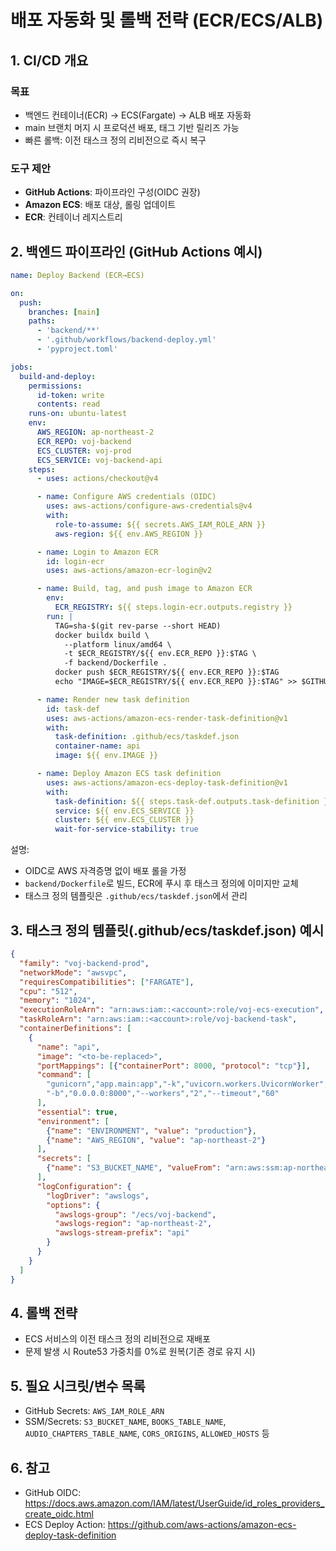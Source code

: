 # 배포 자동화 및 롤백 전략 (ECR/ECS/ALB)

## 1. CI/CD 개요

### 목표
- 백엔드 컨테이너(ECR) → ECS(Fargate) → ALB 배포 자동화
- main 브랜치 머지 시 프로덕션 배포, 태그 기반 릴리즈 가능
- 빠른 롤백: 이전 태스크 정의 리비전으로 즉시 복구

### 도구 제안
- **GitHub Actions**: 파이프라인 구성(OIDC 권장)
- **Amazon ECS**: 배포 대상, 롤링 업데이트
- **ECR**: 컨테이너 레지스트리

## 2. 백엔드 파이프라인 (GitHub Actions 예시)

```yaml
name: Deploy Backend (ECR→ECS)

on:
  push:
    branches: [main]
    paths:
      - 'backend/**'
      - '.github/workflows/backend-deploy.yml'
      - 'pyproject.toml'

jobs:
  build-and-deploy:
    permissions:
      id-token: write
      contents: read
    runs-on: ubuntu-latest
    env:
      AWS_REGION: ap-northeast-2
      ECR_REPO: voj-backend
      ECS_CLUSTER: voj-prod
      ECS_SERVICE: voj-backend-api
    steps:
      - uses: actions/checkout@v4

      - name: Configure AWS credentials (OIDC)
        uses: aws-actions/configure-aws-credentials@v4
        with:
          role-to-assume: ${{ secrets.AWS_IAM_ROLE_ARN }}
          aws-region: ${{ env.AWS_REGION }}

      - name: Login to Amazon ECR
        id: login-ecr
        uses: aws-actions/amazon-ecr-login@v2

      - name: Build, tag, and push image to Amazon ECR
        env:
          ECR_REGISTRY: ${{ steps.login-ecr.outputs.registry }}
        run: |
          TAG=sha-$(git rev-parse --short HEAD)
          docker buildx build \
            --platform linux/amd64 \
            -t $ECR_REGISTRY/${{ env.ECR_REPO }}:$TAG \
            -f backend/Dockerfile .
          docker push $ECR_REGISTRY/${{ env.ECR_REPO }}:$TAG
          echo "IMAGE=$ECR_REGISTRY/${{ env.ECR_REPO }}:$TAG" >> $GITHUB_ENV

      - name: Render new task definition
        id: task-def
        uses: aws-actions/amazon-ecs-render-task-definition@v1
        with:
          task-definition: .github/ecs/taskdef.json
          container-name: api
          image: ${{ env.IMAGE }}

      - name: Deploy Amazon ECS task definition
        uses: aws-actions/amazon-ecs-deploy-task-definition@v1
        with:
          task-definition: ${{ steps.task-def.outputs.task-definition }}
          service: ${{ env.ECS_SERVICE }}
          cluster: ${{ env.ECS_CLUSTER }}
          wait-for-service-stability: true
```

설명:
- OIDC로 AWS 자격증명 없이 배포 롤을 가정
- `backend/Dockerfile`로 빌드, ECR에 푸시 후 태스크 정의에 이미지만 교체
- 태스크 정의 템플릿은 `.github/ecs/taskdef.json`에서 관리

## 3. 태스크 정의 템플릿(.github/ecs/taskdef.json) 예시

```json
{
  "family": "voj-backend-prod",
  "networkMode": "awsvpc",
  "requiresCompatibilities": ["FARGATE"],
  "cpu": "512",
  "memory": "1024",
  "executionRoleArn": "arn:aws:iam::<account>:role/voj-ecs-execution",
  "taskRoleArn": "arn:aws:iam::<account>:role/voj-backend-task",
  "containerDefinitions": [
    {
      "name": "api",
      "image": "<to-be-replaced>",
      "portMappings": [{"containerPort": 8000, "protocol": "tcp"}],
      "command": [
        "gunicorn","app.main:app","-k","uvicorn.workers.UvicornWorker",
        "-b","0.0.0.0:8000","--workers","2","--timeout","60"
      ],
      "essential": true,
      "environment": [
        {"name": "ENVIRONMENT", "value": "production"},
        {"name": "AWS_REGION", "value": "ap-northeast-2"}
      ],
      "secrets": [
        {"name": "S3_BUCKET_NAME", "valueFrom": "arn:aws:ssm:ap-northeast-2:<account>:parameter/voj/prod/S3_BUCKET_NAME"}
      ],
      "logConfiguration": {
        "logDriver": "awslogs",
        "options": {
          "awslogs-group": "/ecs/voj-backend",
          "awslogs-region": "ap-northeast-2",
          "awslogs-stream-prefix": "api"
        }
      }
    }
  ]
}
```

## 4. 롤백 전략

- ECS 서비스의 이전 태스크 정의 리비전으로 재배포
- 문제 발생 시 Route53 가중치를 0%로 원복(기존 경로 유지 시)

## 5. 필요 시크릿/변수 목록

- GitHub Secrets: `AWS_IAM_ROLE_ARN`
- SSM/Secrets: `S3_BUCKET_NAME`, `BOOKS_TABLE_NAME`, `AUDIO_CHAPTERS_TABLE_NAME`, `CORS_ORIGINS`, `ALLOWED_HOSTS` 등

## 6. 참고
- GitHub OIDC: <https://docs.aws.amazon.com/IAM/latest/UserGuide/id_roles_providers_create_oidc.html>
- ECS Deploy Action: <https://github.com/aws-actions/amazon-ecs-deploy-task-definition>

